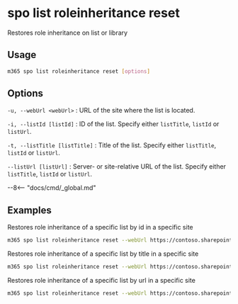 # spo list roleinheritance reset

Restores role inheritance on list or library

## Usage

```sh
m365 spo list roleinheritance reset [options]
```

## Options

`-u, --webUrl <webUrl>`
: URL of the site where the list is located.

`-i, --listId [listId]`
: ID of the list. Specify either `listTitle`, `listId` or `listUrl`.

`-t, --listTitle [listTitle]`
: Title of the list. Specify either `listTitle`, `listId` or `listUrl`.

`--listUrl [listUrl]`
: Server- or site-relative URL of the list. Specify either `listTitle`, `listId` or `listUrl`.

--8<-- "docs/cmd/_global.md"

## Examples

Restores role inheritance of a specific list by id in a specific site

```sh
m365 spo list roleinheritance reset --webUrl https://contoso.sharepoint.com/sites/project-x --listId 0cd891ef-afce-4e55-b836-fce03286cccf
```

Restores role inheritance of a specific list by title in a specific site

```sh
m365 spo list roleinheritance reset --webUrl https://contoso.sharepoint.com/sites/project-x --listTitle test
```

Restores role inheritance of a specific list by url in a specific site

```sh
m365 spo list roleinheritance reset --webUrl https://contoso.sharepoint.com/sites/project-x --listUrl '/sites/project-x/lists/events'
```
